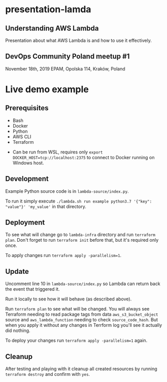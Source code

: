 # presentation-lamda

## Understanding AWS Lambda
Presentation about what AWS Lambda is and how to use it effectively.

## DevOps Community Poland meetup #1
November 18th, 2019
EPAM,
Opolska 114,
Kraków, Poland

# Live demo example

## Prerequisites
- Bash
- Docker
- Python
- AWS CLI
- Terraform
* Can be run from WSL, requires only `export DOCKER_HOST=tcp://localhost:2375` to connect to Docker running on Windows host.

## Development
Example Python source code is in `lambda-source/index.py`.

To run it simply execute `./lambda.sh run example python3.7 '{"key": "value"}' 'my_value'` in that directory.

## Deployment
To see what will change go to `lambda-infra` directory and run `terraform plan`. Don't forget to run `terraform init` before that, but it's required only once. 

To apply changes run `terraform apply -parallelism=1`.

## Update
Uncomment line 10 in `lambda-source/index.py` so Lambda can return back the event that triggered it.

Run it locally to see how it will behave (as described above).

Run `terraform plan` to see what will be changed.
You will always see Terraform needing to read package tags from data `aws_s3_bucket_object` source and `aws_lambda_function` needing to check `source_code_hash`. 
But when you apply it without any changes in Terrform log you'll see it actually did nothing.

To deploy your changes run `terraform apply -parallelism=1` again.

## Cleanup
After testing and playing with it cleanup all created resources by running `terraform destroy` and confirm with `yes`.
